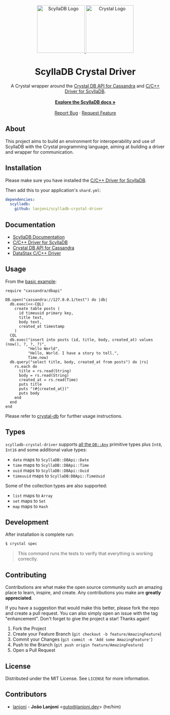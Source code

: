 <div align="center">
  <a href="https://github.com/lanjoni/scylladb-crystal-driver">
    <img src="https://www.scylladb.com/wp-content/uploads/scylla-opensource-1.png" alt="ScyllaDB Logo" width="150">
    <img src="https://cdn.freebiesupply.com/logos/large/2x/crystal-1-logo-png-transparent.png" alt="Crystal Logo" width="150">
  </a>
  
  <h1 align="center">ScyllaDB Crystal Driver</h1>

  <p align="center">
    A Crystal wrapper around the <a href="https://github.com/kaukas/crystal-cassandra">Crystal DB API for Cassandra</a> and <a href="https://github.com/scylladb/cpp-driver">C/C++ Driver for ScyllaDB</a>.
    <br />
    <br />
    <a href="https://docs.scylladb.com/stable/"><strong>Explore the ScyllaDB docs »</strong></a>
    <br />
    <br />
    <a href="https://github.com/lanjoni/scylladb-crystal-driver/issues">Report Bug</a>
    ·
    <a href="https://github.com/lanjoni/scylladb-crystal-driver/issues">Request Feature</a>
  </p>
</div>

## About

This project aims to build an environment for interoperability and use of ScyllaDB with the Crystal programming language, aiming at building a driver and wrapper for communication.

## Installation

Please make sure you have installed the [C/C++ Driver for ScyllaDB](https://github.com/scylladb/cpp-driver).

Then add this to your application's `shard.yml`:

```yml
dependencies:
  scylladb:
    github: lanjoni/scylladb-crystal-driver
```

## Documentation

- [ScyllaDB Documentation](https://docs.scylladb.com/stable/)
- [C/C++ Driver for ScyllaDB](https://github.com/scylladb/cpp-driver)
- [Crystal DB API for Cassandra](https://github.com/kaukas/crystal-cassandra)
- [DataStax C/C++ Driver](https://docs.datastax.com/en/developer/cpp-driver/2.10/)

## Usage

From the [basic example](https://github.com/lanjoni/scylladb-crystal-driver/blob/main/examples/basic.cr):

```cr
require "cassandra/dbapi"

DB.open("cassandra://127.0.0.1/test") do |db|
  db.exec(<<-CQL)
    create table posts (
      id timeuuid primary key,
      title text,
      body text,
      created_at timestamp
    )
  CQL
  db.exec("insert into posts (id, title, body, created_at) values (now(), ?, ?, ?)",
          "Hello World",
          "Hello, World. I have a story to tell.",
          Time.now)
  db.query("select title, body, created_at from posts") do |rs|
    rs.each do
      title = rs.read(String)
      body = rs.read(String)
      created_at = rs.read(Time)
      puts title
      puts "(#{created_at})"
      puts body
    end
  end
end
```
Please refer to [crystal-db](https://github.com/crystal-lang/crystal-db) for further usage instructions.

## Types

`scylladb-crystal-driver` supports [all the `DB::Any`](https://crystal-lang.github.io/crystal-db/api/0.5.0/DB/Any.html) primitive types plus `Int8`, `Int16` and some additional value types:
- `date` maps to `ScyllaDB::DBApi::Date`
- `time` maps to `ScyllaDB::DBApi::Time`
- `uuid` maps to `ScyllaDB::DBApi::Uuid`
- `timeuuid` maps to `ScyllaDB:DBApi::TimeUuid`

Some of the collection types are also supported:
- `list` maps to `Array`
- `set` maps to `Set`
- `map` maps to `Hash`

## Development

After installation is complete run:

```sh
$ crystal spec
```
> This command runs the tests to verify that everything is working correctly.

## Contributing

Contributions are what make the open source community such an amazing place to learn, inspire, and create. Any contributions you make are **greatly appreciated**.

If you have a suggestion that would make this better, please fork the repo and create a pull request. You can also simply open an issue with the tag "enhancement".
Don't forget to give the project a star! Thanks again!

1. Fork the Project
2. Create your Feature Branch (`git checkout -b feature/AmazingFeature`)
3. Commit your Changes (`git commit -m 'Add some AmazingFeature'`)
4. Push to the Branch (`git push origin feature/AmazingFeature`)
5. Open a Pull Request

## License

Distributed under the MIT License. See `LICENSE` for more information.

## Contributors

* [lanjoni](https://github.com/lanjoni) -
  **João Lanjoni** <<guto@lanjoni.dev>> (he/him)
